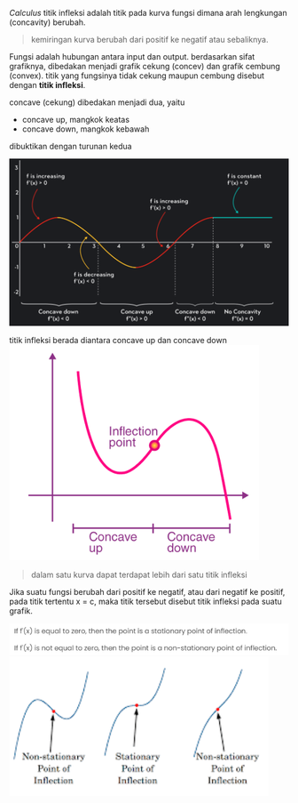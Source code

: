 *Calculus*
titik infleksi adalah titik pada kurva fungsi dimana arah lengkungan (concavity) berubah. 

> kemiringan kurva berubah dari positif ke negatif atau sebaliknya. 

Fungsi adalah hubungan antara input dan output. berdasarkan sifat grafiknya, dibedakan menjadi grafik cekung (concev) dan grafik cembung (convex). titik yang fungsinya tidak cekung maupun cembung disebut dengan **titik infleksi**. 

concave (cekung) dibedakan menjadi dua, yaitu 
- concave up, mangkok keatas
- concave down, mangkok kebawah 	

dibuktikan dengan turunan kedua

![195fdca62e8e2945fadaea539104f1e0.png](../../../../_resources/195fdca62e8e2945fadaea539104f1e0.png)

titik infleksi berada diantara concave up dan concave down
![43b1f39b2f6dfe4b38d511ff1a15a106.png](../../../../_resources/43b1f39b2f6dfe4b38d511ff1a15a106.png)

> dalam satu kurva dapat terdapat lebih dari satu titik infleksi

Jika suatu fungsi berubah dari positif ke negatif, atau dari negatif ke positif, pada titik tertentu x = c, maka titik tersebut disebut titik infleksi pada suatu grafik.

![675da04f4d16fdf3467cb652526f2a7b.png](../../../../_resources/675da04f4d16fdf3467cb652526f2a7b.png)
![0422e20072a475b79c9f6e6e91efdc24.png](../../../../_resources/0422e20072a475b79c9f6e6e91efdc24.png)
